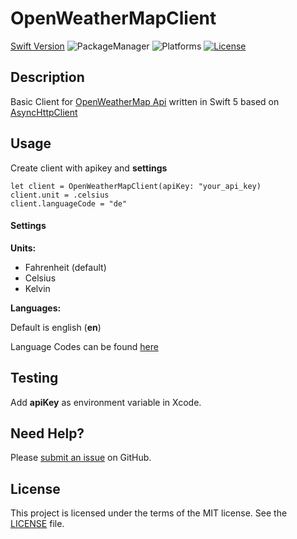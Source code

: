 # OpenWeatherMapClient

[Swift Version](https://img.shields.io/badge/Swift-5.1.2-orange.svg)
![PackageManager](https://img.shields.io/badge/PackageManager-SPM-brightgreen.svg?style=flat)
![Platforms](https://img.shields.io/badge/Platforms-iOS-yellow.svg?style=flat)
[![License](https://img.shields.io/badge/License-MIT-green.svg?style=flat)](https://github.com/sandammeer/OpenWeatherMapClient/blob/master/LICENSE)

## Description

Basic Client for [OpenWeatherMap Api](https://openweathermap.org/api) written in Swift 5 based on [AsyncHttpClient](https://github.com/swift-server/async-http-client)

## Usage

Create client with apikey and **settings**

```
let client = OpenWeatherMapClient(apiKey: "your_api_key)
client.unit = .celsius
client.languageCode = "de"

```

#### Settings 

**Units:**

* Fahrenheit (default)
* Celsius
* Kelvin 

**Languages:**

Default is english (**en**)

Language Codes can be found [here](https://openweathermap.org/current#multi)

## Testing

Add **apiKey** as environment variable in Xcode.



## Need Help?

Please [submit an issue](https://github.com/sandammeer/OpenWeatherMapClient/issues) on GitHub.

## License

This project is licensed under the terms of the MIT license. See the [LICENSE](LICENSE) file.
